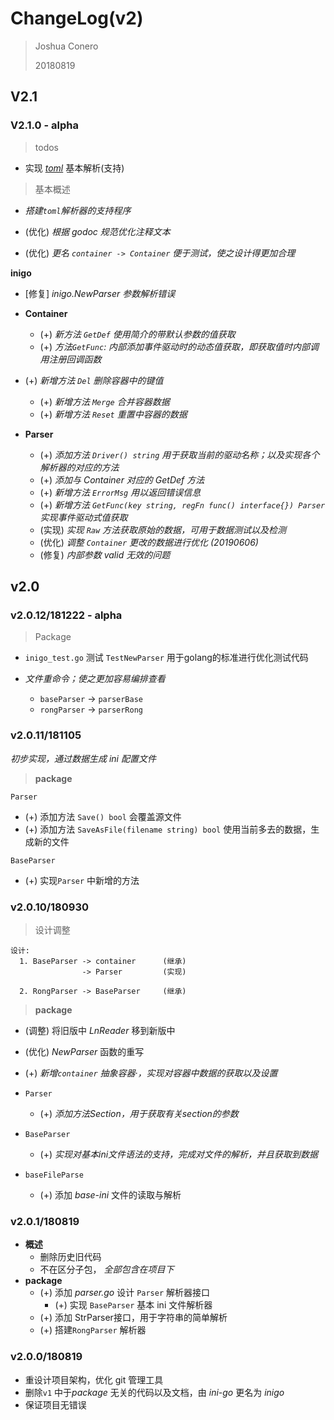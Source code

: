 # ChangeLog(v2)

> Joshua Conero
>
> 20180819

## V2.1

### V2.1.0 - alpha

> todos

- 实现 *[toml](https://github.com/toml-lang/toml)* 基本解析(支持)



> 基本概述

- *搭建`toml`解析器的支持程序*

- (优化) *根据 godoc 规范优化注释文本*

- (优化) *更名 `container -> Container` 便于测试，使之设计得更加合理*




**inigo**

- [修复] *inigo.NewParser 参数解析错误*

- **Container**
  - (+) *新方法 `GetDef` 使用简介的带默认参数的值获取*
  - (+) *方法`GetFunc`: 内部添加事件驱动时的动态值获取，即获取值时内部调用注册回调函数*
- (+) *新增方法 `Del` 删除容器中的键值*
  - (+) *新增方法 `Merge` 合并容器数据*
  - (+) *新增方法 `Reset` 重置中容器的数据*
  
- **Parser**
  - (+) *添加方法 `Driver() string` 用于获取当前的驱动名称；以及实现各个解析器的对应的方法*
  - (+) *添加与 Container 对应的 GetDef 方法*
  - (+) *新增方法 `ErrorMsg` 用以返回错误信息*
  - (+) *新增方法 `GetFunc(key string, regFn func() interface{}) Parser` 实现事件驱动式值获取*
  - (实现) *实现 `Raw` 方法获取原始的数据，可用于数据测试以及检测*
  - (优化) *调整 `Container` 更改的数据进行优化 (20190606)*
  - (修复) *内部参数 valid 无效的问题*





## v2.0

### v2.0.12/181222 - alpha

> Package

- `inigo_test.go` 测试 `TestNewParser` 用于golang的标准进行优化测试代码

- *文件重命令；使之更加容易编排查看*
  - `baseParser` -> `parserBase` 
  - `rongParser` -> `parserRong` 



### v2.0.11/181105

*初步实现，通过数据生成 ini 配置文件*

> **package**

`Parser`

- (+) 添加方法 `Save() bool` 会覆盖源文件
- (+) 添加方法 `SaveAsFile(filename string) bool` 使用当前多去的数据，生成新的文件

`BaseParser`

- (+) 实现`Parser` 中新增的方法



### v2.0.10/180930

> 设计调整

  ```
  设计: 
  	1. BaseParser -> container		(继承)
  				  -> Parser			(实现)
  				  
  	2. RongParser -> BaseParser     (继承)
  ```

> **package**


- (调整) 将旧版中 *LnReader* 移到新版中

- (优化) *NewParser* 函数的重写

- (+) *新增`container` 抽象容器·，实现对容器中数据的获取以及设置*

- `Parser`


    - (+) *添加方法Section，用于获取有关section的参数*

- `BaseParser`
  - (+) *实现对基本ini文件语法的支持，完成对文件的解析，并且获取到数据*

- `baseFileParse`


    - (+) 添加 *base-ini* 文件的读取与解析




### v2.0.1/180819

- **概述**
  - 删除历史旧代码
  - 不在区分子包， *全部包含在项目下*
- **package**
  - (+) 添加 *parser.go* 设计 ``Parser`` 解析器接口
    - (+) 实现 ``BaseParser`` 基本 ini 文件解析器
  - (+) 添加 StrParser接口，用于字符串的简单解析
  - (+) 搭建``RongParser`` 解析器

### v2.0.0/180819

- 重设计项目架构，优化 git 管理工具
- 删除``v1`` 中于*package* 无关的代码以及文档，由 *ini-go* 更名为 *inigo*
- 保证项目无错误

